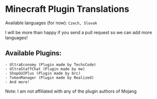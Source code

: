 # Minecraft Plugin Translations
Available languages (for now): `Czech, Slovak`

I will be more than happy if you send a pull request so we can add more languages!

## Available Plugins:
    - UltraEconomy (Plugin made by TechsCode)
    - UltraStaffChat (Plugin made by me)
    - ShopGUIPlus (Plugin made by brc)
    - TokenManager (Plugin made by Realized)
    - And more!
 
Note: I am not affiliated with any of the plugin authors of Mojang
